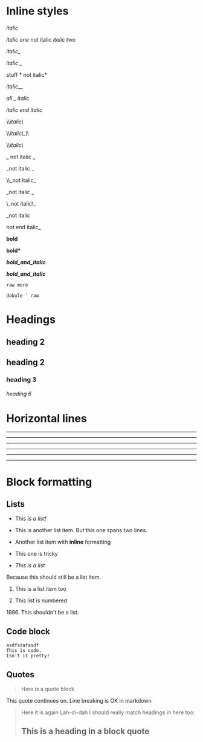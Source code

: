 <!-- SYNTAX TEST "Packages/MarkdownWiki/Markdown (Standard).tmLanguage" -->

Inline styles
=============

_italic_
<!-- <- punctuation.definition.italic.markdown -->
<!-- ^ markup.italic.markdown -->
<!--   ^ punctuation.definition.italic.markdown -->

<!-- !!Currently ST3 syntax testing has no "not equal/contain" test -->
_italic one_ not italic _italic two_
<!-- <- punctuation.definition.italic.markdown -->
<!-- ^ markup.italic.markdown -->
<!--       ^ punctuation.definition.italic.markdown -->
<!--           ^ meta.paragraph.markdown -->
<!--                    ^ punctuation.definition.italic.markdown -->
<!--                        ^ markup.italic.markdown -->
<!--                               ^ punctuation.definition.italic.markdown -->

_italic\__
<!--   ^ constant.character.escape.markdown -->
<!--    ^ constant.character.escape.markdown -->

_italic \__
<!--    ^ constant.character.escape.markdown -->
<!--     ^ constant.character.escape.markdown -->

stuff * not italic*
<!--  ^ meta.paragraph.markdown -->
<!--      ^ meta.paragraph.markdown -->
<!--              ^ meta.paragraph.markdown -->

*italic__*
<!--    ^ markup.italic.markdown -->

_all _ italic_
<!--^ markup.italic.markdown -->
<!-- ^ markup.italic.markdown -->
<!--  ^ markup.italic.markdown -->

_italic
end italic_
<!-- !!Not supported, see issue #103 -->

\\\\_italic\\_
<!--    ^ markup.italic.markdown -->

\\\\_italic\\\_\\\\_
<!--    ^ markup.italic.markdown -->

\\\\_italic\\_
<!--    ^ markup.italic.markdown-->

\_ not italic _
<!--    ^ meta.paragraph.markdown -->

_not italic _
<!--    ^ meta.paragraph.markdown -->

\\\\_not italic\_
<!--    ^ meta.paragraph.markdown -->

_not italic \_
<!--    ^ meta.paragraph.markdown -->

\\\_not italic\\_
<!--    ^ meta.paragraph.markdown -->

_not italic
<!--    ^ meta.paragraph.markdown -->

not end italic_
<!--    ^ meta.paragraph.markdown -->

__bold__
<!-- <- punctuation.definition.bold.markdown -->
<!--^ markup.bold.markdown -->
<!--   ^ punctuation.definition.bold.markdown -->

**bold\***
<!-- <- punctuation.definition.bold.markdown -->
<!--     ^ punctuation.definition.bold.markdown -->
<!-- ^ markup.bold.markdown -->
<!--   ^ markup.bold.markdown -->
<!--   ^ constant.character.escape.markdown -->

___bold_and_italic___
<!--       ^ markup.bold_italic.markdown -->

***bold_and_italic***
<!--   ^ markup.bold_italic.markdown -->

`raw more`
<!-- <- punctuation.definition.raw.markdown -->
<!-- ^ markup.raw.inline.content.markdown -->
<!--     ^ punctuation.definition.raw.markdown -->

``dobule ` raw``
<!-- <- punctuation.definition.raw.markdown -->
<!--     ^ markup.raw.inline.content.markdown -->
<!--           ^ punctuation.definition.raw.markdown -->

Headings
================
<!-- ^ markup.heading.1.markdown -->
<!-- ^ punctuation.definition.heading.markdown -->

heading 2
----------
<!-- ^ markup.heading.2.markdown -->
<!-- ^ punctuation.definition.heading.markdown -->

## heading 2
<!--<- punctuation.definition.heading.markdown -->
<!--^ entity.name.section.markdown -->

### heading 3
<!--<- punctuation.definition.heading.markdown -->
<!--  ^ entity.name.section.markdown -->

###### heading 6
<!--<- punctuation.definition.heading.markdown -->
<!--           ^ entity.name.section.markdown -->

Horizontal lines
=================

***
<!-- <- meta.separator.markdown -->
 <!-- <- meta.separator.markdown -->
  <!-- <- meta.separator.markdown -->

* * *
<!-- <- meta.separator.markdown -->
 <!-- <- meta.separator.markdown -->
  <!-- <- meta.separator.markdown -->

___
<!-- <- meta.separator.markdown -->
 <!-- <- meta.separator.markdown -->
  <!-- <- meta.separator.markdown -->

__ __ __
<!-- <- meta.separator.markdown -->
 <!-- <- meta.separator.markdown -->
  <!-- <- meta.separator.markdown -->
<!--   ^ meta.separator.markdown -->

- - - 
<!-- <- meta.separator.markdown -->
 <!-- <- meta.separator.markdown -->
  <!-- <- meta.separator.markdown -->
<!--^ meta.separator.markdown -->

----------------
<!-- <- meta.separator.markdown -->
 <!-- <- meta.separator.markdown -->
  <!-- <- meta.separator.markdown -->
<!--           ^ meta.separator.markdown -->

Block formatting
================

Lists
----------------

 * This *is a list!*
 <!-- <- punctuation.definition.list_item.markdown -->
 <!-- ^ markup.list.unnumbered.markdown -->
 <!-- ^ meta.paragraph.list.markdown -->
 <!--      ^ markup.list.unnumbered.markdown -->
 <!--      ^ meta.paragraph.list.markdown -->
 * This is another list item.
   But this one spans *two* lines. 
 <!-- ^ markup.list.unnumbered.markdown -->
 <!-- ^ meta.paragraph.list.markdown -->
 <!--                   ^ markup.list.unnumbered.markdown -->
 <!--                   ^ meta.paragraph.list.markdown -->
 * Another list item with __inline__ formatting
 <!-- ^ markup.list.unnumbered.markdown -->
 <!-- ^ meta.paragraph.list.markdown -->
 <!--                        ^ markup.list.unnumbered.markdown -->
 <!--                        ^ meta.paragraph.list.markdown -->
 <!--                        ^ markup.bold.markdown -->
 * This one is tricky  
 <!-- ^ markup.list.unnumbered.markdown -->
 <!-- ^ meta.paragraph.list.markdown -->
 <!--                 ^ meta.dummy.line-break -->
 * *This is a list*
 <!-- ^ markup.list.unnumbered.markdown -->
 <!-- ^ meta.paragraph.list.markdown -->
 <!-- ^ markup.italic.markdown -->

   Because this should still be a list item.
 <!-- ^ markup.list.unnumbered.markdown -->
 <!-- ^ meta.paragraph.list.markdown -->

1. This is a list item too
 <!-- ^ markup.list.numbered.markdown -->
 <!-- ^ meta.paragraph.list.markdown -->
2. This list is numbered
 <!-- ^ markup.list.numbered.markdown -->
 <!-- ^ meta.paragraph.list.markdown -->

1986\. This shouldn't be a list.
<!-- ^ meta.paragraph.markdown -->

Code block
---------------

    asdfsdafasdf
    This is code.
    Isn't it pretty!
<!-- ^ markup.raw.block.markdown -->
Quotes
---------------

> Here is a quote block
<!-- <- punctuation.definition.blockquote.markdown -->
<!-- ^ markup.quote.markdown -->
This quote continues on.  Line breaking is OK in markdown
<!-- ^ markup.quote.markdown -->
> Here it is again
> Lah-di-dah
> I should really match headings in here too:
> ## This is a heading in a block quote
<!-- ^ markup.quote.markdown -->
<!-- ^ markup.heading.markdown -->
